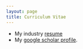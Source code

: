 ```yaml
---
layout: page
title: Curriculum Vitae 
---
```


* My industry [resume](/img/resume_vatter_january2017.pdf)
* My [google scholar profile](https://scholar.google.ch/citations?user=C1G2OxkAAAAJ&hl=en).
